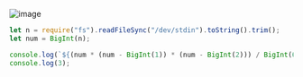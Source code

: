 ![image](https://github.com/ssc9811/algorithm/assets/39263149/e0ed65b7-a5bf-4f9a-8007-e1874a0cc895)

```javascript
let n = require("fs").readFileSync("/dev/stdin").toString().trim();
let num = BigInt(n);

console.log(`${(num * (num - BigInt(1)) * (num - BigInt(2))) / BigInt(6)}`);
console.log(3);
```
